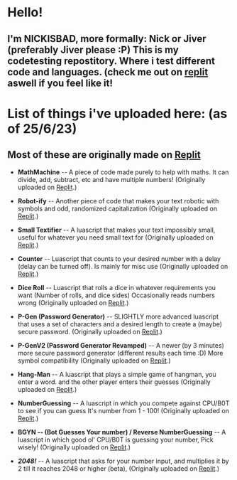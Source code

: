 # Hello!
 ## I'm NICKISBAD, more formally: Nick or Jiver (preferably Jiver please :P) This is my codetesting repostitory. Where i test different code and languages. (check me out on [replit](repl.it) aswell if you feel like it!

# List of things i've uploaded here: **(as of 25/6/23)**

## Most of these are originally made on [Replit](https://replit.com/~)

* **MathMachine** -- A piece of code made purely to help with maths. It can divide, add, subtract, etc and have multiple numbers! (Originally uploaded on [Replit](https://replit.com/@JiverNot/Math-Machine-20?v=1).)
 
+ **Robot-ify** -- Another piece of code that makes your text robotic with symbols and odd, randomized capitalization (Originally uploaded on [Replit](https://replit.com/@JiverNot/Robot-ify?v=1).)

- **Small Textifier** -- A luascript that makes your text impossibly small, useful for whatever you need small text for (Originally uploaded on [Replit](https://replit.com/@JiverNot/SmallTextifier?v=1).)

- **Counter** -- Luascript that counts to your desired number with a delay (delay can be turned off). Is mainly for misc use (Originally uploaded on [Replit](https://replit.com/@JiverNot/Counter?v=1).)

- **Dice Roll** -- Luascript that rolls a dice in whatever requirements you want (Number of rolls, and dice sides) Occasionally reads numbers wrong (Originally uploaded on [Replit]([https://replit.com/@JiverNot/Nicks-Sub-Standard-Dice-Roll?v=1]).)

- **P-Gen (Password Generator)** -- SLIGHTLY more advanced luascript that uses a set of characters and a desired length to create a (maybe) secure password. (Originally uploaded on [Replit](https://replit.com/@JiverNot/PasswordGenerator?v=1).)

-  **P-GenV2 (Password Generator Revamped)** -- A newer (by 3 minutes) more secure password generator (different results each time :D) More symbol compatibility (Originally uploaded on [Replit](https://replit.com/@JiverNot/P-Genv2?v=1).)

-  **Hang-Man** -- A luascript that plays a simple game of hangman, you enter a word. and the other player enters their guesses (Originally uploaded on [Replit](https://replit.com/@JiverNot/Hangman-but-in-lua?v=1).)

-  **NumberGuessing** -- A luascript in which you compete against CPU/B0T to see if you can guess It's number from 1 - 100! (Originally uploaded on [Replit](https://replit.com/@JiverNot/Number-Guessing-game?v=1).)

-  **BGYN -- (Bot Guesses Your number) / Reverse NumberGuessing** -- A luascript in which good ol' CPU/B0T is guessing your number, Pick wisely! (Originally uploaded on [Replit](https://replit.com/@JiverNot/B0T-Guesses-your-Number-BGYN?v=1).)

- ***2048!*** -- A luascript that asks for your number input, and multiplies it by 2 till it reaches 2048 or higher (beta), (Originally uploaded on [Replit](https://replit.com/@JiverNot/2048?v=1).)
